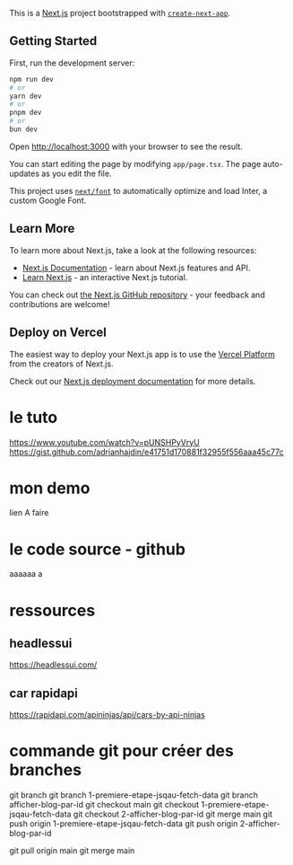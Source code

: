 This is a [Next.js](https://nextjs.org/) project bootstrapped with [`create-next-app`](https://github.com/vercel/next.js/tree/canary/packages/create-next-app).

## Getting Started

First, run the development server:

```bash
npm run dev
# or
yarn dev
# or
pnpm dev
# or
bun dev
```

Open [http://localhost:3000](http://localhost:3000) with your browser to see the result.

You can start editing the page by modifying `app/page.tsx`. The page auto-updates as you edit the file.

This project uses [`next/font`](https://nextjs.org/docs/basic-features/font-optimization) to automatically optimize and load Inter, a custom Google Font.

## Learn More

To learn more about Next.js, take a look at the following resources:

- [Next.js Documentation](https://nextjs.org/docs) - learn about Next.js features and API.
- [Learn Next.js](https://nextjs.org/learn) - an interactive Next.js tutorial.

You can check out [the Next.js GitHub repository](https://github.com/vercel/next.js/) - your feedback and contributions are welcome!

## Deploy on Vercel

The easiest way to deploy your Next.js app is to use the [Vercel Platform](https://vercel.com/new?utm_medium=default-template&filter=next.js&utm_source=create-next-app&utm_campaign=create-next-app-readme) from the creators of Next.js.

Check out our [Next.js deployment documentation](https://nextjs.org/docs/deployment) for more details.


# le tuto
https://www.youtube.com/watch?v=pUNSHPyVryU
https://gist.github.com/adrianhajdin/e41751d170881f32955f556aaa45c77c
# mon demo
lien A faire

# le code source - github

aaaaaa a 

# ressources
## headlessui
https://headlessui.com/

## car rapidapi 
https://rapidapi.com/apininjas/api/cars-by-api-ninjas





# commande git pour créer des branches
git branch
git branch 1-premiere-etape-jsqau-fetch-data
git branch afficher-blog-par-id
git checkout main
git checkout 1-premiere-etape-jsqau-fetch-data
git checkout 2-afficher-blog-par-id
git merge main
git push origin 1-premiere-etape-jsqau-fetch-data
git push origin 2-afficher-blog-par-id

git pull origin main
git merge main